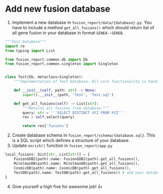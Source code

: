 # Add new fusion database

1. Implement a new database in `fusion_report/data/{database}.py`. You have to include a method `get_all_fusions()`
which should return list of all gene fusion in your database in format `GENEA--GENEB`.

```python
"""Test Database"""
import re
from typing import List

from fusion_report.common.db import Db
from fusion_report.common.singleton import Singleton


class Test(Db, metaclass=Singleton):
    """Implementation of Test Database. All core functionality is handled by parent class."""

    def __init__(self, path: str) -> None:
        super().__init__(path, 'Test', 'Test.sql')

    def get_all_fusions(self) -> List[str]:
        """Returns all fusions from database."""
        query: str = '''SELECT DISTINCT XYZ FROM XYZ'''
        res = self.select(query)

        return res['fusions']
```

2. Create database schema in `fusion_report/schema/{database.sql}`. This is a SQL script which defines a structure of your database.
3. Update `enrich()` function in `fusion_report/app.py`

```python
local_fusions: Dict[str, List[str]] = {
    FusionGDB2(path).name: FusionGDB2(path).get_all_fusions(),
    MitelmanDB(path).name: MitelmanDB(path).get_all_fusions(),
    CosmicDB(path).name: CosmicDB(path).get_all_fusions(),
    TestDB(path).name: TestDB(path).get_all_fusions() # add your database here
}
```

4. Give yourself a high five for awesome job! :+1:
